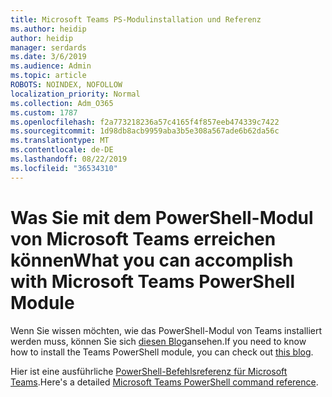 ```yaml
---
title: Microsoft Teams PS-Modulinstallation und Referenz
ms.author: heidip
author: heidip
manager: serdards
ms.date: 3/6/2019
ms.audience: Admin
ms.topic: article
ROBOTS: NOINDEX, NOFOLLOW
localization_priority: Normal
ms.collection: Adm_O365
ms.custom: 1787
ms.openlocfilehash: f2a773218236a57c4165f4f857eeb474339c7422
ms.sourcegitcommit: 1d98db8acb9959aba3b5e308a567ade6b62da56c
ms.translationtype: MT
ms.contentlocale: de-DE
ms.lasthandoff: 08/22/2019
ms.locfileid: "36534310"
---
```

# <a name="what-you-can-accomplish-with-microsoft-teams-powershell-module"></a><span data-ttu-id="b6d74-102">Was Sie mit dem PowerShell-Modul von Microsoft Teams erreichen können</span><span class="sxs-lookup"><span data-stu-id="b6d74-102">What you can accomplish with Microsoft Teams PowerShell Module</span></span>

<span data-ttu-id="b6d74-103">Wenn Sie wissen möchten, wie das PowerShell-Modul von Teams installiert werden muss, können Sie sich [diesen Blog](https://blogs.technet.microsoft.com/skypehybridguy/2017/11/07/microsoft-teams-powershell-support/)ansehen.</span><span class="sxs-lookup"><span data-stu-id="b6d74-103">If you need to know how to install the Teams PowerShell module, you can check out [this blog](https://blogs.technet.microsoft.com/skypehybridguy/2017/11/07/microsoft-teams-powershell-support/).</span></span>

<span data-ttu-id="b6d74-104">Hier ist eine ausführliche [PowerShell-Befehlsreferenz für Microsoft Teams](https://docs.microsoft.com/powershell/module/teams/?view=teams-ps).</span><span class="sxs-lookup"><span data-stu-id="b6d74-104">Here's a detailed [Microsoft Teams PowerShell command reference](https://docs.microsoft.com/powershell/module/teams/?view=teams-ps).</span></span>

